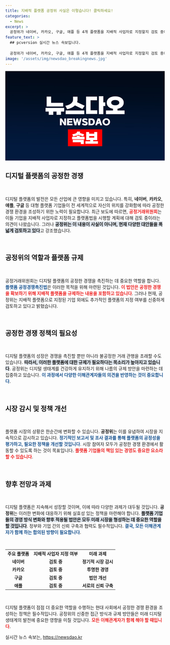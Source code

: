 ```yaml
---
title: 지배적 플랫폼 공정위 사실은 이렇습니다! 클릭하세요!
categories:
  - News
excerpt: >
  공정위가 네이버, 카카오, 구글, 애플 등 4개 플랫폼을 지배적 사업자로 지정할지 검토 중이라는 보도가 있었으나, 사실이 아니라고 발표했다. 이들의 진짜 운명은 어떻게 될까? 클릭 유도!
feature_text: >
  ## pcversion 실시간 뉴스 속보입니다.

  공정위가 네이버, 카카오, 구글, 애플 등 4개 플랫폼을 지배적 사업자로 지정할지 검토 중이라는 보도가 있었으나, 사실이 아니라고 발표했다. 이들의 진짜 운명은 어떻게 될까? 클릭 유도!
image: '/assets/img/newsdao_breakingnews.jpg'
---
```


<p><img src="/assets/img/newsdao_breakingnews.jpg" alt="pcversion 속보" /></p>

<h2 data-ke-size="size26">디지털 플랫폼의 공정한 경쟁</h2>

<p data-ke-size="size16">&nbsp;</p>

<p>디지털 플랫폼의 발전은 모든 산업에 큰 영향을 미치고 있습니다. 특히, <b>네이버</b>, <b>카카오</b>, <b>애플</b>, <b>구글</b> 등 대형 플랫폼 기업들이 전 세계적으로 자신의 위치를 강화함에 따라 공정한 경쟁 환경을 조성하기 위한 노력이 필요합니다. 최근 보도에 따르면, <b><span style="color: #ee2323;">공정거래위원회</span></b>는 이들 기업을 지배적 사업자로 지정하고 플랫폼법을 시행할 계획에 대해 검토 중이라는 의견이 나왔습니다. 그러나 <b><span style="background-color: #21538527;">공정위는 이 내용이 사실이 아니며, 현재 다양한 대안들을 폭넓게 검토하고 있다</span></b>고 강조했습니다.</p>

<p data-ke-size="size16">&nbsp;</p>

<h2 data-ke-size="size26">공정위의 역할과 플랫폼 규제</h2>

<p data-ke-size="size16">&nbsp;</p>

<p>공정거래위원회는 디지털 플랫폼의 공정한 경쟁을 촉진하는 데 중요한 역할을 합니다. <b><span style="color: #1a5490;">플랫폼 공정경쟁촉진법</span></b>은 이러한 목적을 위해 마련된 것입니다. <b><span style="color: #ee2323;">이 법안은 공정한 경쟁을 확보하기 위해 지배적 플랫폼을 규제하는 내용을 포함하고 있습니다</span></b>. 그러나 현재, 공정위는 지배적 플랫폼으로 지정된 기업 외에도 추가적인 플랫폼의 지정 여부를 신중하게 검토하고 있다고 밝혔습니다.</p>

<p data-ke-size="size16">&nbsp;</p>

<h2 data-ke-size="size26">공정한 경쟁 정책의 필요성</h2>

<p data-ke-size="size16">&nbsp;</p>

<p>디지털 플랫폼의 성장은 경쟁을 촉진할 뿐만 아니라 불공정한 거래 관행을 초래할 수도 있습니다. <b><span style="background-color: #21538527;">따라서, 이러한 플랫폼에 대한 규제가 필요하다는 목소리가 높아지고 있습니다</span></b>. 공정위는 디지털 생태계를 건강하게 유지하기 위해 나름의 규제 방안을 마련하는 데 집중하고 있습니다. <b><span style="color: #1a5490;">이 과정에서 다양한 이해관계자들의 의견을 반영하는 것이 중요합니다</span></b>.</p>

<p data-ke-size="size16">&nbsp;</p>

<h2 data-ke-size="size26">시장 감시 및 정책 개선</h2>

<p data-ke-size="size16">&nbsp;</p>

<p>플랫폼 시장의 상황은 한순간에 변화할 수 있습니다. <b>공정위</b>는 이를 유념하여 시장을 지속적으로 감시하고 있습니다. <b><span style="color: #1a5490;">정기적인 보고서 및 조사 결과를 통해 플랫폼의 공정성을 평가하고, 필요한 정책을 개선할 것입니다</span></b>. 시장 참여자 모두가 공정한 경쟁 환경에서 활동할 수 있도록 하는 것이 목표입니다. <b><span style="color: #ee2323;">플랫폼 기업들의 책임 있는 경영도 중요한 요소라 할 수 있습니다</span></b>.</p>

<p data-ke-size="size16">&nbsp;</p>

<h2 data-ke-size="size26">향후 전망과 과제</h2>

<p data-ke-size="size16">&nbsp;</p>

<p>디지털 플랫폼은 지속해서 성장할 것이며, 이에 따라 다양한 과제가 대두될 것입니다. <b>공정위</b>는 이러한 변화에 대응하기 위해 실효성 있는 정책을 마련해야 합니다. <b><span style="background-color: #21538527;">플랫폼 기업들의 경영 방식 변화와 향후 적용될 법안은 모두 미래 시장을 형성하는 데 중요한 역할을 할 것입니다</span></b>. 정부와 기업 간의 신뢰 구축과 협력도 필수적입니다. <b><span style="color: #1a5490;">결국, 모든 이해관계자가 함께 하는 합의된 방향이 필요합니다</span></b>.</p>

<p data-ke-size="size16">&nbsp;</p>

<table style="width: 100%; border-collapse: collapse;">
  <tbody>
    <tr>
      <td style="text-align: center; height: 17px;"><b>주요 플랫폼</b></td>
      <td style="text-align: center; height: 17px;"><b>지배적 사업자 지정 여부</b></td>
      <td style="text-align: center; height: 17px;"><b>미래 과제</b></td>
    </tr>
    <tr>
      <td style="text-align: center; height: 17px;"><b>네이버</b></td>
      <td style="text-align: center; height: 17px;"><b>검토 중</b></td>
      <td style="text-align: center; height: 17px;"><b>정기적 시장 감시</b></td>
    </tr>
    <tr>
      <td style="text-align: center; height: 17px;"><b>카카오</b></td>
      <td style="text-align: center; height: 17px;"><b>검토 중</b></td>
      <td style="text-align: center; height: 17px;"><b>투명한 경영</b></td>
    </tr>
    <tr>
      <td style="text-align: center; height: 17px;"><b>구글</b></td>
      <td style="text-align: center; height: 17px;"><b>검토 중</b></td>
      <td style="text-align: center; height: 17px;"><b>법안 개선</b></td>
    </tr>
    <tr>
      <td style="text-align: center; height: 17px;"><b>애플</b></td>
      <td style="text-align: center; height: 17px;"><b>검토 중</b></td>
      <td style="text-align: center; height: 17px;"><b>서로의 신뢰 구축</b></td>
    </tr>
  </tbody>
</table>

<p data-ke-size="size16">&nbsp;</p>

<p>디지털 플랫폼이 점점 더 중요한 역할을 수행하는 현대 사회에서 공정한 경쟁 환경을 조성하는 정책은 필수적입니다. 공정위의 신중한 접근 방식과 규제 방안들은 미래 디지털 생태계의 발전에 중요한 영향을 미칠 것입니다. <b><span style="color: #ee2323;">모든 이해관계자가 함께 해야 할 때입니다</span></b>.</p>
실시간 뉴스 속보는, <a href="https://newsdao.kr" rel="dofollow">https://newsdao.kr</a>


